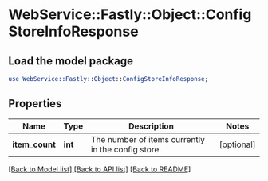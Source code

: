 # WebService::Fastly::Object::ConfigStoreInfoResponse

## Load the model package
```perl
use WebService::Fastly::Object::ConfigStoreInfoResponse;
```

## Properties
Name | Type | Description | Notes
------------ | ------------- | ------------- | -------------
**item_count** | **int** | The number of items currently in the config store. | [optional] 

[[Back to Model list]](../README.md#documentation-for-models) [[Back to API list]](../README.md#documentation-for-api-endpoints) [[Back to README]](../README.md)


